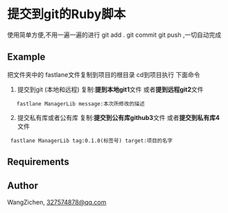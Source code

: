 # 提交到git的Ruby脚本
使用简单方便,不用一遍一遍的进行 git add .   git commit   git  push  ,一切自动完成

## Example

把文件夹中的  fastlane文件复制到项目的根目录
cd到项目执行 下面命令
1. 提交到git  (本地和远程)
复制:**提到本地git1**文件 或者**提到远程git2**文件
```
   fastlane ManagerLib message:本次所修改的描述
```
   
2. 提交私有库或者公有库
复制:**提交到公有库github3**文件 或者**提交到私有库4**文件
```
 fastlane ManagerLib tag:0.1.0(标签号) target:项目的名字
```
## Requirements

## Author

WangZichen, 327574878@qq.com




